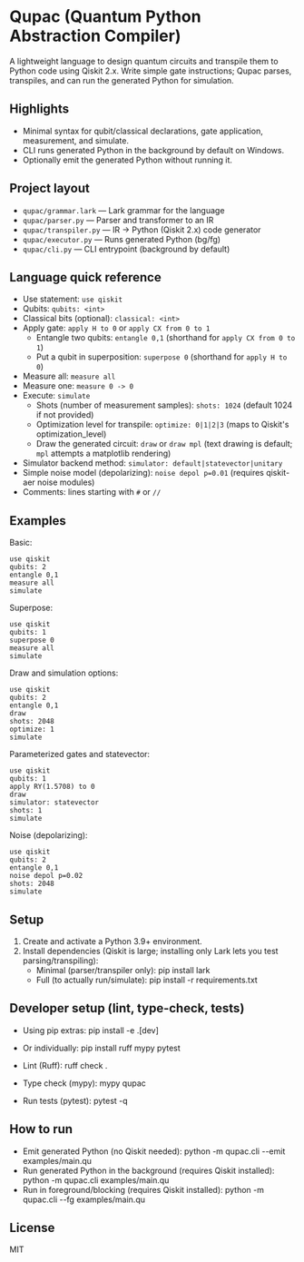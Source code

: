 # Qupac (Quantum Python Abstraction Compiler)

A lightweight language to design quantum circuits and transpile them to Python code using Qiskit 2.x. Write simple gate instructions; Qupac parses, transpiles, and can run the generated Python for simulation.

## Highlights
- Minimal syntax for qubit/classical declarations, gate application, measurement, and simulate.
- CLI runs generated Python in the background by default on Windows.
- Optionally emit the generated Python without running it.

## Project layout
- `qupac/grammar.lark` — Lark grammar for the language
- `qupac/parser.py` — Parser and transformer to an IR
- `qupac/transpiler.py` — IR -> Python (Qiskit 2.x) code generator
- `qupac/executor.py` — Runs generated Python (bg/fg)
- `qupac/cli.py` — CLI entrypoint (background by default)

## Language quick reference
- Use statement: `use qiskit`
- Qubits: `qubits: <int>`
- Classical bits (optional): `classical: <int>`
- Apply gate: `apply H to 0` or `apply CX from 0 to 1`
  - Entangle two qubits: `entangle 0,1` (shorthand for `apply CX from 0 to 1`)
  - Put a qubit in superposition: `superpose 0` (shorthand for `apply H to 0`)
- Measure all: `measure all`
- Measure one: `measure 0 -> 0`
- Execute: `simulate`
  - Shots (number of measurement samples): `shots: 1024` (default 1024 if not provided)
  - Optimization level for transpile: `optimize: 0|1|2|3` (maps to Qiskit's optimization_level)
  - Draw the generated circuit: `draw` or `draw mpl` (text drawing is default; `mpl` attempts a matplotlib rendering)
- Simulator backend method: `simulator: default|statevector|unitary`
- Simple noise model (depolarizing): `noise depol p=0.01` (requires qiskit-aer noise modules)
- Comments: lines starting with `#` or `//`

## Examples

Basic:
```
use qiskit
qubits: 2
entangle 0,1
measure all
simulate
```

Superpose:
```
use qiskit
qubits: 1
superpose 0
measure all
simulate
```

Draw and simulation options:
```
use qiskit
qubits: 2
entangle 0,1
draw
shots: 2048
optimize: 1
simulate
```

Parameterized gates and statevector:
```
use qiskit
qubits: 1
apply RY(1.5708) to 0
draw
simulator: statevector
shots: 1
simulate
```

Noise (depolarizing):
```
use qiskit
qubits: 2
entangle 0,1
noise depol p=0.02
shots: 2048
simulate
```

## Setup
1) Create and activate a Python 3.9+ environment.
2) Install dependencies (Qiskit is large; installing only Lark lets you test parsing/transpiling):
   - Minimal (parser/transpiler only):
     pip install lark
   - Full (to actually run/simulate):
     pip install -r requirements.txt

## Developer setup (lint, type-check, tests)
- Using pip extras:
  pip install -e .[dev]
- Or individually:
  pip install ruff mypy pytest

- Lint (Ruff):
  ruff check .
- Type check (mypy):
  mypy qupac
- Run tests (pytest):
  pytest -q

## How to run
- Emit generated Python (no Qiskit needed):
  python -m qupac.cli --emit examples/main.qu
- Run generated Python in the background (requires Qiskit installed):
  python -m qupac.cli examples/main.qu
- Run in foreground/blocking (requires Qiskit installed):
  python -m qupac.cli --fg examples/main.qu

## License
MIT
